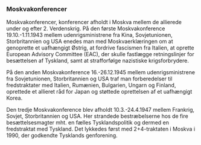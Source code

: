 ### Moskvakonferencer


Moskvakonferencer, konferencer afholdt i Moskva mellem de allierede under og efter 2. Verdenskrig. På den første Moskvakonference 19.10.-1.11.1943 mellem udenrigsministrene fra Kina, Sovjetunionen, Storbritannien og USA enedes man med Moskvaerklæringen om at genoprette et uafhængigt Østrig, at fordrive fascismen fra Italien, at oprette European Advisory Committee (EAC), der skulle fastlægge retningslinjer for besættelsen af Tyskland, samt at strafforfølge nazistiske krigsforbrydere.

På den anden Moskvakonference 16.-26.12.1945 mellem udenrigsministrene fra Sovjetunionen, Storbritannien og USA traf man forberedelser til fredstraktater med Italien, Rumænien, Bulgarien, Ungarn og Finland, oprettede et allieret råd for Japan og støttede oprettelsen af et uafhængigt Korea.

Den tredje Moskvakonference blev afholdt 10.3.-24.4.1947 mellem Frankrig, Sovjet, Storbritannien og USA. Her strandede bestræbelserne hos de fire besættelsesmagter mht. en fælles Tysklandspolitik og dermed en fredstraktat med Tyskland. Det lykkedes først med 2+4-traktaten i Moskva i 1990, der godkendte Tysklands genforening.